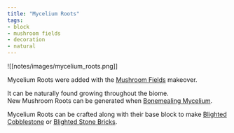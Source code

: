 ```yaml
---
title: "Mycelium Roots"
tags:
- block
- mushroom fields
- decoration
- natural
---
```


![[notes/images/mycelium_roots.png]]

Mycelium Roots were added with the [Mushroom Fields](notes/makeover/mushroom_fields) makeover.

It can be naturally found growing throughout the biome.  
New Mushroom Roots can be generated when [Bonemealing Mycelium](notes/mechanic/mycelium_bonemealing).

Mycelium Roots can be crafted along with their base block to make [Blighted Cobblestone](notes/block/blighted_cobblestone) or [Blighted Stone Bricks](notes/block/blighted_stone_bricks). 